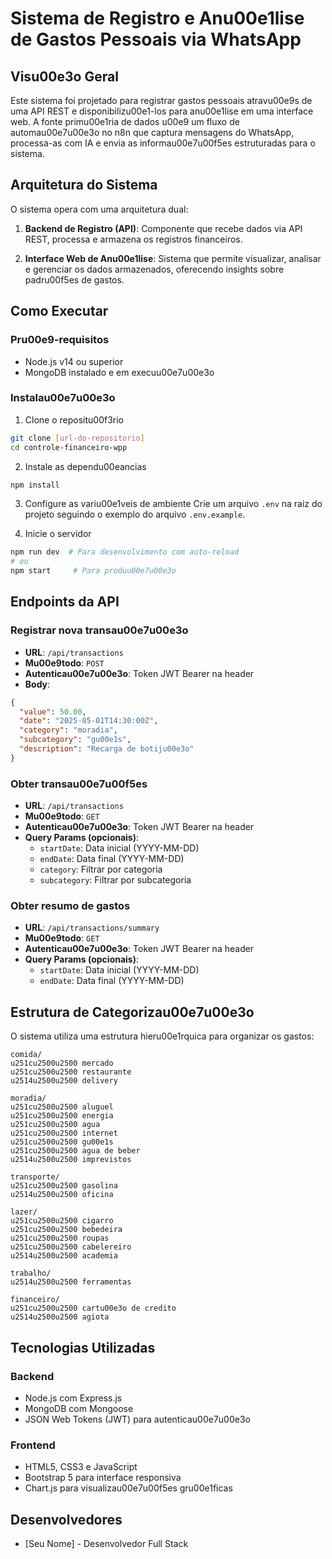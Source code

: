 # Sistema de Registro e Anu00e1lise de Gastos Pessoais via WhatsApp

## Visu00e3o Geral
Este sistema foi projetado para registrar gastos pessoais atravu00e9s de uma API REST e disponibilizu00e1-los para anu00e1lise em uma interface web. A fonte primu00e1ria de dados u00e9 um fluxo de automau00e7u00e3o no n8n que captura mensagens do WhatsApp, processa-as com IA e envia as informau00e7u00f5es estruturadas para o sistema.

## Arquitetura do Sistema
O sistema opera com uma arquitetura dual:

1. **Backend de Registro (API)**: Componente que recebe dados via API REST, processa e armazena os registros financeiros.

2. **Interface Web de Anu00e1lise**: Sistema que permite visualizar, analisar e gerenciar os dados armazenados, oferecendo insights sobre padru00f5es de gastos.

## Como Executar

### Pru00e9-requisitos
- Node.js v14 ou superior
- MongoDB instalado e em execuu00e7u00e3o

### Instalau00e7u00e3o

1. Clone o repositu00f3rio
```bash
git clone [url-do-repositorio]
cd controle-financeiro-wpp
```

2. Instale as dependu00eancias
```bash
npm install
```

3. Configure as variu00e1veis de ambiente
Crie um arquivo `.env` na raiz do projeto seguindo o exemplo do arquivo `.env.example`.

4. Inicie o servidor
```bash
npm run dev  # Para desenvolvimento com auto-reload
# ou
npm start     # Para produu00e7u00e3o
```

## Endpoints da API

### Registrar nova transau00e7u00e3o
- **URL**: `/api/transactions`
- **Mu00e9todo**: `POST`
- **Autenticau00e7u00e3o**: Token JWT Bearer na header
- **Body**:
```json
{
  "value": 50.00,
  "date": "2025-05-01T14:30:00Z",
  "category": "moradia",
  "subcategory": "gu00e1s",
  "description": "Recarga de botiju00e3o"
}
```

### Obter transau00e7u00f5es
- **URL**: `/api/transactions`
- **Mu00e9todo**: `GET`
- **Autenticau00e7u00e3o**: Token JWT Bearer na header
- **Query Params (opcionais)**:
  - `startDate`: Data inicial (YYYY-MM-DD)
  - `endDate`: Data final (YYYY-MM-DD)
  - `category`: Filtrar por categoria
  - `subcategory`: Filtrar por subcategoria

### Obter resumo de gastos
- **URL**: `/api/transactions/summary`
- **Mu00e9todo**: `GET`
- **Autenticau00e7u00e3o**: Token JWT Bearer na header
- **Query Params (opcionais)**:
  - `startDate`: Data inicial (YYYY-MM-DD)
  - `endDate`: Data final (YYYY-MM-DD)

## Estrutura de Categorizau00e7u00e3o
O sistema utiliza uma estrutura hieru00e1rquica para organizar os gastos:

```
comida/
u251cu2500u2500 mercado
u251cu2500u2500 restaurante
u2514u2500u2500 delivery

moradia/
u251cu2500u2500 aluguel
u251cu2500u2500 energia
u251cu2500u2500 agua
u251cu2500u2500 internet
u251cu2500u2500 gu00e1s
u251cu2500u2500 agua de beber
u2514u2500u2500 imprevistos

transporte/
u251cu2500u2500 gasolina
u2514u2500u2500 oficina

lazer/
u251cu2500u2500 cigarro
u251cu2500u2500 bebedeira
u251cu2500u2500 roupas
u251cu2500u2500 cabelereiro
u2514u2500u2500 academia

trabalho/
u2514u2500u2500 ferramentas

financeiro/
u251cu2500u2500 cartu00e3o de credito
u2514u2500u2500 agiota
```

## Tecnologias Utilizadas

### Backend
- Node.js com Express.js
- MongoDB com Mongoose
- JSON Web Tokens (JWT) para autenticau00e7u00e3o

### Frontend
- HTML5, CSS3 e JavaScript
- Bootstrap 5 para interface responsiva
- Chart.js para visualizau00e7u00f5es gru00e1ficas

## Desenvolvedores
- [Seu Nome] - Desenvolvedor Full Stack
